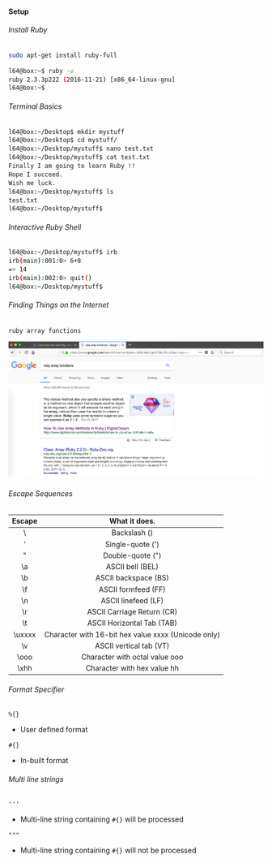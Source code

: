 #### Setup

###### Install Ruby

```sh
sudo apt-get install ruby-full
```

```sh
l64@box:~$ ruby -v
ruby 2.3.3p222 (2016-11-21) [x86_64-linux-gnu]
l64@box:~$ 
```

###### Terminal Basics

```sh
l64@box:~/Desktop$ mkdir mystuff
l64@box:~/Desktop$ cd mystuff/
l64@box:~/Desktop/mystuff$ nano test.txt
l64@box:~/Desktop/mystuff$ cat test.txt
Finally I am going to learn Ruby !!
Hope I succeed.
Wish me luck.
l64@box:~/Desktop/mystuff$ ls
test.txt
l64@box:~/Desktop/mystuff$
```

###### Interactive Ruby Shell

```sh
l64@box:~/Desktop/mystuff$ irb
irb(main):001:0> 6+8
=> 14
irb(main):002:0> quit()
l64@box:~/Desktop/mystuff$
```

###### Finding Things on the Internet

``ruby array functions``

![](images/0/1.png)

###### Escape Sequences

**Escape**|**What it does.**
:-----:|:-----:
\\ |Backslash ()
\' |Single-quote (')
\" |Double-quote (")
\a |ASCII bell (BEL)
\b |ASCII backspace (BS)
\f |ASCII formfeed (FF)
\n |ASCII linefeed (LF)
\r |ASCII Carriage Return (CR)
\t |ASCII Horizontal Tab (TAB)
\uxxxx |Character with 16-bit hex value xxxx (Unicode only)
\v |ASCII vertical tab (VT)
\ooo |Character with octal value ooo
\xhh |Character with hex value hh

###### Format Specifier

```
%{}
```

- User defined format

```
#{}
```

- In-built format

###### Multi line strings

```
'''
```

- Multi-line string containing ``#{}`` will be processed

```
"""
```

- Multi-line string containing ``#{}`` will not be processed